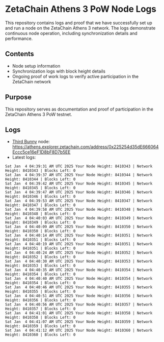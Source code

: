 # ZetaChain Athens 3 PoW Node Logs
This repository contains logs and proof that we have successfully set up and run a node on the ZetaChain Athens 3 network. The logs demonstrate continuous node operation, including synchronization details and performance.

## Contents
- Node setup information
- Synchronization logs with block height details
- Ongoing proof of work logs to verify active participation in the ZetaChain network

## Purpose
This repository serves as documentation and proof of participation in the ZetaChain Athens 3 PoW testnet.

## Logs

- [Third Bunny](https://thirdbunny.xyz/) node: https://athens.explorer.zetachain.com/address/0x225254d35dE666064Eccc5ce16eF1D8bF8D7b5EE
- Latest logs:
```
Sat Jan  4 04:39:31 AM UTC 2025 Your Node Height: 8410343 | Network Height: 8410343 | Blocks Left: 0
Sat Jan  4 04:39:37 AM UTC 2025 Your Node Height: 8410344 | Network Height: 8410344 | Blocks Left: 0
Sat Jan  4 04:39:42 AM UTC 2025 Your Node Height: 8410345 | Network Height: 8410345 | Blocks Left: 0
Sat Jan  4 04:39:47 AM UTC 2025 Your Node Height: 8410346 | Network Height: 8410346 | Blocks Left: 0
Sat Jan  4 04:39:53 AM UTC 2025 Your Node Height: 8410347 | Network Height: 8410347 | Blocks Left: 0
Sat Jan  4 04:39:58 AM UTC 2025 Your Node Height: 8410348 | Network Height: 8410348 | Blocks Left: 0
Sat Jan  4 04:40:03 AM UTC 2025 Your Node Height: 8410349 | Network Height: 8410349 | Blocks Left: 0
Sat Jan  4 04:40:09 AM UTC 2025 Your Node Height: 8410350 | Network Height: 8410350 | Blocks Left: 0
Sat Jan  4 04:40:14 AM UTC 2025 Your Node Height: 8410351 | Network Height: 8410351 | Blocks Left: 0
Sat Jan  4 04:40:19 AM UTC 2025 Your Node Height: 8410351 | Network Height: 8410351 | Blocks Left: 0
Sat Jan  4 04:40:24 AM UTC 2025 Your Node Height: 8410352 | Network Height: 8410352 | Blocks Left: 0
Sat Jan  4 04:40:30 AM UTC 2025 Your Node Height: 8410353 | Network Height: 8410353 | Blocks Left: 0
Sat Jan  4 04:40:35 AM UTC 2025 Your Node Height: 8410354 | Network Height: 8410354 | Blocks Left: 0
Sat Jan  4 04:40:40 AM UTC 2025 Your Node Height: 8410354 | Network Height: 8410354 | Blocks Left: 0
Sat Jan  4 04:40:46 AM UTC 2025 Your Node Height: 8410355 | Network Height: 8410355 | Blocks Left: 0
Sat Jan  4 04:40:51 AM UTC 2025 Your Node Height: 8410356 | Network Height: 8410356 | Blocks Left: 0
Sat Jan  4 04:40:56 AM UTC 2025 Your Node Height: 8410357 | Network Height: 8410357 | Blocks Left: 0
Sat Jan  4 04:41:01 AM UTC 2025 Your Node Height: 8410358 | Network Height: 8410358 | Blocks Left: 0
Sat Jan  4 04:41:07 AM UTC 2025 Your Node Height: 8410359 | Network Height: 8410359 | Blocks Left: 0
Sat Jan  4 04:41:12 AM UTC 2025 Your Node Height: 8410360 | Network Height: 8410360 | Blocks Left: 0
```
